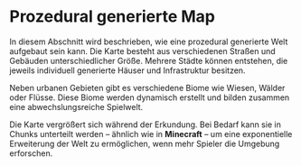 # Prozedural generierte Map

In diesem Abschnitt wird beschrieben, wie eine prozedural generierte Welt aufgebaut sein kann. Die Karte besteht aus verschiedenen Straßen und Gebäuden unterschiedlicher Größe. Mehrere Städte können entstehen, die jeweils individuell generierte Häuser und Infrastruktur besitzen.

Neben urbanen Gebieten gibt es verschiedene Biome wie Wiesen, Wälder oder Flüsse. Diese Biome werden dynamisch erstellt und bilden zusammen eine abwechslungsreiche Spielwelt.

Die Karte vergrößert sich während der Erkundung. Bei Bedarf kann sie in Chunks unterteilt werden – ähnlich wie in **Minecraft** – um eine exponentielle Erweiterung der Welt zu ermöglichen, wenn mehr Spieler die Umgebung erforschen.

